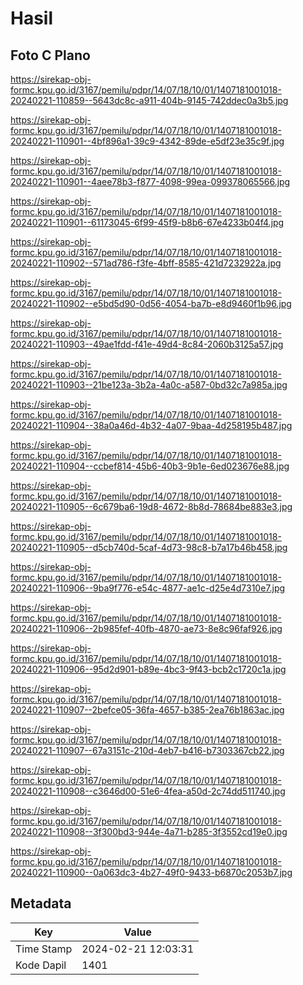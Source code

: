 # Hasil

## Foto C Plano

https://sirekap-obj-formc.kpu.go.id/3167/pemilu/pdpr/14/07/18/10/01/1407181001018-20240221-110859--5643dc8c-a911-404b-9145-742ddec0a3b5.jpg

https://sirekap-obj-formc.kpu.go.id/3167/pemilu/pdpr/14/07/18/10/01/1407181001018-20240221-110901--4bf896a1-39c9-4342-89de-e5df23e35c9f.jpg

https://sirekap-obj-formc.kpu.go.id/3167/pemilu/pdpr/14/07/18/10/01/1407181001018-20240221-110901--4aee78b3-f877-4098-99ea-099378065566.jpg

https://sirekap-obj-formc.kpu.go.id/3167/pemilu/pdpr/14/07/18/10/01/1407181001018-20240221-110901--61173045-6f99-45f9-b8b6-67e4233b04f4.jpg

https://sirekap-obj-formc.kpu.go.id/3167/pemilu/pdpr/14/07/18/10/01/1407181001018-20240221-110902--571ad786-f3fe-4bff-8585-421d7232922a.jpg

https://sirekap-obj-formc.kpu.go.id/3167/pemilu/pdpr/14/07/18/10/01/1407181001018-20240221-110902--e5bd5d90-0d56-4054-ba7b-e8d9460f1b96.jpg

https://sirekap-obj-formc.kpu.go.id/3167/pemilu/pdpr/14/07/18/10/01/1407181001018-20240221-110903--49ae1fdd-f41e-49d4-8c84-2060b3125a57.jpg

https://sirekap-obj-formc.kpu.go.id/3167/pemilu/pdpr/14/07/18/10/01/1407181001018-20240221-110903--21be123a-3b2a-4a0c-a587-0bd32c7a985a.jpg

https://sirekap-obj-formc.kpu.go.id/3167/pemilu/pdpr/14/07/18/10/01/1407181001018-20240221-110904--38a0a46d-4b32-4a07-9baa-4d258195b487.jpg

https://sirekap-obj-formc.kpu.go.id/3167/pemilu/pdpr/14/07/18/10/01/1407181001018-20240221-110904--ccbef814-45b6-40b3-9b1e-6ed023676e88.jpg

https://sirekap-obj-formc.kpu.go.id/3167/pemilu/pdpr/14/07/18/10/01/1407181001018-20240221-110905--6c679ba6-19d8-4672-8b8d-78684be883e3.jpg

https://sirekap-obj-formc.kpu.go.id/3167/pemilu/pdpr/14/07/18/10/01/1407181001018-20240221-110905--d5cb740d-5caf-4d73-98c8-b7a17b46b458.jpg

https://sirekap-obj-formc.kpu.go.id/3167/pemilu/pdpr/14/07/18/10/01/1407181001018-20240221-110906--9ba9f776-e54c-4877-ae1c-d25e4d7310e7.jpg

https://sirekap-obj-formc.kpu.go.id/3167/pemilu/pdpr/14/07/18/10/01/1407181001018-20240221-110906--2b985fef-40fb-4870-ae73-8e8c96faf926.jpg

https://sirekap-obj-formc.kpu.go.id/3167/pemilu/pdpr/14/07/18/10/01/1407181001018-20240221-110906--95d2d901-b89e-4bc3-9f43-bcb2c1720c1a.jpg

https://sirekap-obj-formc.kpu.go.id/3167/pemilu/pdpr/14/07/18/10/01/1407181001018-20240221-110907--2befce05-36fa-4657-b385-2ea76b1863ac.jpg

https://sirekap-obj-formc.kpu.go.id/3167/pemilu/pdpr/14/07/18/10/01/1407181001018-20240221-110907--67a3151c-210d-4eb7-b416-b7303367cb22.jpg

https://sirekap-obj-formc.kpu.go.id/3167/pemilu/pdpr/14/07/18/10/01/1407181001018-20240221-110908--c3646d00-51e6-4fea-a50d-2c74dd511740.jpg

https://sirekap-obj-formc.kpu.go.id/3167/pemilu/pdpr/14/07/18/10/01/1407181001018-20240221-110908--3f300bd3-944e-4a71-b285-3f3552cd19e0.jpg

https://sirekap-obj-formc.kpu.go.id/3167/pemilu/pdpr/14/07/18/10/01/1407181001018-20240221-110900--0a063dc3-4b27-49f0-9433-b6870c2053b7.jpg


## Metadata

| Key        | Value               |
| ---------- | ------------------- |
| Time Stamp | 2024-02-21 12:03:31 |
| Kode Dapil | 1401                |



